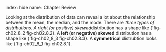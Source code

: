 index: hide
name: Chapter Review

Looking at the distribution of data can reveal a lot about the relationship between the mean, the median, and the mode. There are  *three types of distributions. A right (or positive) skewed*distribution has a shape like {'fig-ch02_8_2 fig-ch02.8.2}. A  **left (or negative) skewed** distribution has a shape like {'fig-ch02_8_3 fig-ch02.8.3}. A  **symmetrical** distrubtion looks like {'fig-ch02_8_1 fig-ch02.8.1}.
